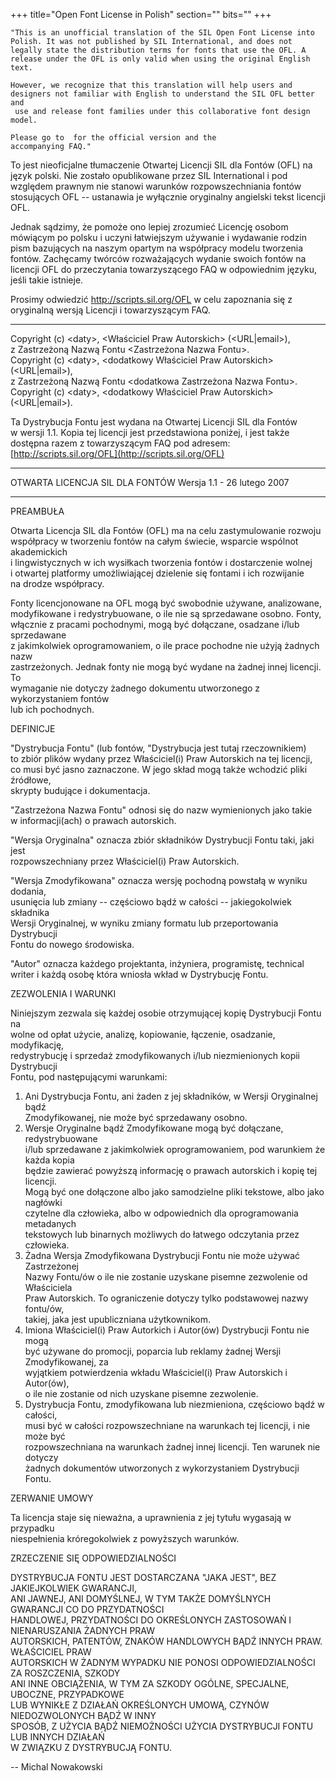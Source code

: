 +++
title="Open Font License in Polish"
section=""
bits=""
+++


    "This is an unofficial translation of the SIL Open Font License into
    Polish. It was not published by SIL International, and does not
    legally state the distribution terms for fonts that use the OFL. A
    release under the OFL is only valid when using the original English text.

    However, we recognize that this translation will help users and
    designers not familiar with English to understand the SIL OFL better and
     use and release font families under this collaborative font design model.

    Please go to  for the official version and the
    accompanying FAQ."

To jest nieoficjalne tłumaczenie Otwartej Licencji SIL dla Fontów (OFL)
na język polski. Nie zostało opublikowane przez SIL International i pod
względem prawnym nie stanowi warunków rozpowszechniania fontów
stosujących OFL -- ustanawia je wyłącznie oryginalny angielski tekst
licencji OFL.

Jednak sądzimy, że pomoże ono lepiej zrozumieć Licencję osobom mówiącym
po polsku i uczyni łatwiejszym używanie i wydawanie rodzin pism
bazujących na naszym opartym na współpracy modelu tworzenia fontów.
Zachęcamy twórców rozważających wydanie swoich fontów na licencji OFL do
przeczytania towarzyszącego FAQ w odpowiednim języku, jeśli takie
istnieje.

Prosimy odwiedzić http://scripts.sil.org/OFL w celu zapoznania się z
oryginalną wersją Licencji i towarzyszącym FAQ.

* * * * *

Copyright (c) \<daty\>, \<Właściciel Praw Autorskich\> (\<URL|email\>),\
 z Zastrzeżoną Nazwą Fontu \<Zastrzeżona Nazwa Fontu\>.\
 Copyright (c) \<daty\>, \<dodatkowy Właściciel Praw Autorskich\>
(\<URL|email\>),\
 z Zastrzeżoną Nazwą Fontu \<dodatkowa Zastrzeżona Nazwa Fontu\>.\
 Copyright (c) \<daty\>, \<dodatkowy Właściciel Praw Autorskich\>
(\<URL|email\>).

Ta Dystrybucja Fontu jest wydana na Otwartej Licencji SIL dla Fontów\
 w wersji 1.1. Kopia tej licencji jest przedstawiona poniżej, i jest
także\
 dostępna razem z towarzyszącym FAQ pod adresem:\
 [http://scripts.sil.org/OFL](http://scripts.sil.org/OFL)

* * * * *

OTWARTA LICENCJA SIL DLA FONTÓW Wersja 1.1 - 26 lutego 2007

* * * * *

PREAMBUŁA

Otwarta Licencja SIL dla Fontów (OFL) ma na celu zastymulowanie rozwoju\
 współpracy w tworzeniu fontów na całym świecie, wsparcie wspólnot
akademickich\
 i lingwistycznych w ich wysiłkach tworzenia fontów i dostarczenie
wolnej\
 i otwartej platformy umożliwiającej dzielenie się fontami i ich
rozwijanie\
 na drodze współpracy.

Fonty licencjonowane na OFL mogą być swobodnie używane, analizowane,\
 modyfikowane i redystrybuowane, o ile nie są sprzedawane osobno.
Fonty,\
 włącznie z pracami pochodnymi, mogą być dołączane, osadzane i/lub
sprzedawane\
 z jakimkolwiek oprogramowaniem, o ile prace pochodne nie użyją żadnych
nazw\
 zastrzeżonych. Jednak fonty nie mogą być wydane na żadnej innej
licencji. To\
 wymaganie nie dotyczy żadnego dokumentu utworzonego z wykorzystaniem
fontów\
 lub ich pochodnych.

DEFINICJE

"Dystrybucja Fontu" (lub fontów, "Dystrybucja jest tutaj rzeczownikiem)\
 to zbiór plików wydany przez Właściciel(i) Praw Autorskich na tej
licencji,\
 co musi być jasno zaznaczone. W jego skład mogą także wchodzić pliki
źródłowe,\
 skrypty budujące i dokumentacja.

"Zastrzeżona Nazwa Fontu" odnosi się do nazw wymienionych jako takie\
 w informacji(ach) o prawach autorskich.

"Wersja Oryginalna" oznacza zbiór składników Dystrybucji Fontu taki,
jaki jest\
 rozpowszechniany przez Właściciel(i) Praw Autorskich.

"Wersja Zmodyfikowana" oznacza wersję pochodną powstałą w wyniku
dodania,\
 usunięcia lub zmiany -- częściowo bądź w całości -- jakiegokolwiek
składnika\
 Wersji Oryginalnej, w wyniku zmiany formatu lub przeportowania
Dystrybucji\
 Fontu do nowego środowiska.

"Autor" oznacza każdego projektanta, inżyniera, programistę, technical\
 writer i każdą osobę która wniosła wkład w Dystrybucję Fontu.

ZEZWOLENIA I WARUNKI

Niniejszym zezwala się każdej osobie otrzymującej kopię Dystrybucji
Fontu na\
 wolne od opłat użycie, analizę, kopiowanie, łączenie, osadzanie,
modyfikację,\
 redystrybucję i sprzedaż zmodyfikowanych i/lub niezmienionych kopii
Dystrybucji\
 Fontu, pod następującymi warunkami:

1.  Ani Dystrybucja Fontu, ani żaden z jej składników, w Wersji
    Oryginalnej bądź\
     Zmodyfikowanej, nie może być sprzedawany osobno.
2.  Wersje Oryginalne bądź Zmodyfikowane mogą być dołączane,
    redystrybuowane\
     i/lub sprzedawane z jakimkolwiek oprogramowaniem, pod warunkiem że
    każda kopia\
     będzie zawierać powyższą informację o prawach autorskich i kopię
    tej licencji.\
     Mogą być one dołączone albo jako samodzielne pliki tekstowe, albo
    jako nagłówki\
     czytelne dla człowieka, albo w odpowiednich dla oprogramowania
    metadanych\
     tekstowych lub binarnych możliwych do łatwego odczytania przez
    człowieka.
3.  Żadna Wersja Zmodyfikowana Dystrybucji Fontu nie może używać
    Zastrzeżonej\
     Nazwy Fontu/ów o ile nie zostanie uzyskane pisemne zezwolenie od
    Właściciela\
     Praw Autorskich. To ograniczenie dotyczy tylko podstawowej nazwy
    fontu/ów,\
     takiej, jaka jest upubliczniana użytkownikom.
4.  Imiona Właściciel(i) Praw Autorkich i Autor(ów) Dystrybucji Fontu
    nie mogą\
     być używane do promocji, poparcia lub reklamy żadnej Wersji
    Zmodyfikowanej, za\
     wyjątkiem potwierdzenia wkładu Właściciel(i) Praw Autorskich i
    Autor(ów),\
     o ile nie zostanie od nich uzyskane pisemne zezwolenie.
5.  Dystrybucja Fontu, zmodyfikowana lub niezmieniona, częściowo bądź w
    całości,\
     musi być w całości rozpowszechniane na warunkach tej licencji, i
    nie może być\
     rozpowszechniana na warunkach żadnej innej licencji. Ten warunek
    nie dotyczy\
     żadnych dokumentów utworzonych z wykorzystaniem Dystrybucji Fontu.

ZERWANIE UMOWY

Ta licencja staje się nieważna, a uprawnienia z jej tytułu wygasają w
przypadku\
 niespełnienia króregokolwiek z powyższych warunków.

ZRZECZENIE SIĘ ODPOWIEDZIALNOŚCI

DYSTRYBUCJA FONTU JEST DOSTARCZANA "JAKA JEST", BEZ JAKIEJKOLWIEK
GWARANCJI,\
 ANI JAWNEJ, ANI DOMYŚLNEJ, W TYM TAKŻE DOMYŚLNYCH GWARANCJI CO DO
PRZYDATNOŚCI\
 HANDLOWEJ, PRZYDATNOŚCI DO OKREŚLONYCH ZASTOSOWAŃ I NIENARUSZANIA
ŻADNYCH PRAW\
 AUTORSKICH, PATENTÓW, ZNAKÓW HANDLOWYCH BĄDŹ INNYCH PRAW. WŁAŚCICIEL
PRAW\
 AUTORSKICH W ŻADNYM WYPADKU NIE PONOSI ODPOWIEDZIALNOŚCI ZA ROSZCZENIA,
SZKODY\
 ANI INNE OBCIĄŻENIA, W TYM ZA SZKODY OGÓLNE, SPECJALNE, UBOCZNE,
PRZYPADKOWE\
 LUB WYNIKŁE Z DZIAŁAŃ OKREŚLONYCH UMOWĄ, CZYNÓW NIEDOZWOLONYCH BĄDŹ W
INNY\
 SPOSÓB, Z UŻYCIA BĄDŹ NIEMOŻNOŚCI UŻYCIA DYSTRYBUCJI FONTU LUB INNYCH
DZIAŁAŃ\
 W ZWIĄZKU Z DYSTRYBUCJĄ FONTU.

-- Michal Nowakowski
